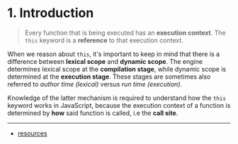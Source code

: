 # 1. Introduction
> Every function that is being executed has an **execution context**.
> The `this` keyword is a **reference** to that execution context.

When we reason about `this`, it's important to keep in mind that there
is a difference between **lexical scope** and **dynamic scope**.
The engine determines lexical scope at the **compilation stage**, while
dynamic scope is determined at the **execution stage**. These stages
are sometimes also referred to *author time (lexical)* versus
*run time (execution)*.

Knowledge of the latter mechanism is required to understand how the
`this` keyword works in JavaScript, because the execution context
of a function is determined by **how** said function is called, i.e
the **call site**.

---
* [resources](../README.md#resources)
